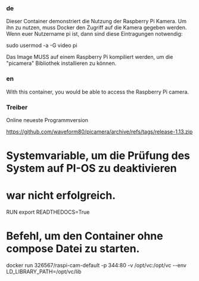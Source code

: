 ### de
Dieser Container demonstriert die Nutzung der Raspberry Pi Kamera.
Um ihn zu nutzen, muss Docker den Zugriff auf die Kamera gegeben werden.
Wenn euer Nutzername pi ist, dann sind diese Eintragungen notwendig:

sudo usermod -a -G video pi

Das Image MUSS auf einem Raspberry Pi kompiliert werden,
um die "picamera" Bibliothek installieren zu können.

### en
With this container, you would be able to access the Raspberry Pi camera.

### Treiber
Online neueste Programmversion

https://github.com/waveform80/picamera/archive/refs/tags/release-1.13.zip

# Systemvariable, um die Prüfung des System auf PI-OS zu deaktivieren
# war nicht erfolgreich.
RUN export READTHEDOCS=True

# Befehl, um den Container ohne compose Datei zu starten.

docker run 326567/raspi-cam-default -p 344:80 -v /opt/vc:/opt/vc --env LD_LIBRARY_PATH=/opt/vc/lib